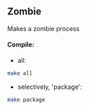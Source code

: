 ## Zombie
Makes a zombie process

#### Compile:
- all:
```bash
make all
```

- selectively, 'package':
```bash
make package
```
